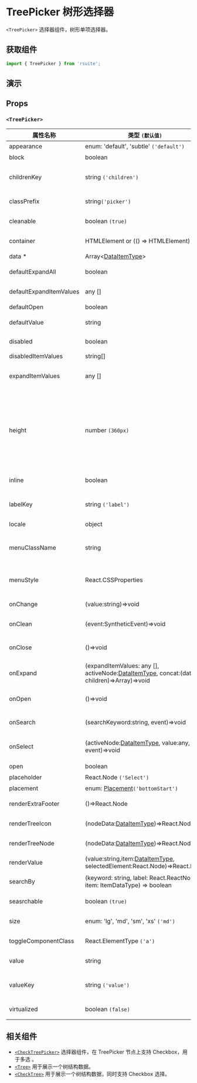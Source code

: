 # TreePicker 树形选择器

`<TreePicker>` 选择器组件，树形单项选择器。

## 获取组件

```js
import { TreePicker } from 'rsuite';
```

## 演示

<!--{demo}-->

## Props

### `<TreePicker>`

| 属性名称                | 类型 `(默认值)`                                                                                     | 描述                                                                            |
| ----------------------- | --------------------------------------------------------------------------------------------------- | ------------------------------------------------------------------------------- |
| appearance              | enum: 'default', 'subtle' `('default')`                                                             | 设置外观                                                                        |
| block                   | boolean                                                                                             | 堵塞整行                                                                        |
| childrenKey             | string `('children')`                                                                               | tree 数据结构 children 属性名称                                                 |
| classPrefix             | string`('picker')`                                                                                  | 组件 CSS 类的前缀                                                               |
| cleanable               | boolean `(true)`                                                                                    | 是否可以清除                                                                    |
| container               | HTMLElement or (() => HTMLElement)                                                                  | 设置渲染的容器                                                                  |
| data \*                 | Array&lt;[DataItemType](#types)&gt;                                                                 | tree 数据                                                                       |
| defaultExpandAll        | boolean                                                                                             | 默认展开所有节点                                                                |
| defaultExpandItemValues | any []                                                                                              | 设置默认展开节点的值                                                            |
| defaultOpen             | boolean                                                                                             | 默认打开                                                                        |
| defaultValue            | string                                                                                              | 默认选中的值                                                                    |
| disabled                | boolean                                                                                             | 是否禁用 Picker                                                                 |
| disabledItemValues      | string[]                                                                                            | 禁用选项                                                                        |
| expandItemValues        | any []                                                                                              | 设置展开节点的值（受控）                                                        |
| height                  | number `(360px)`                                                                                    | menu 的高度。当设置了 virtualized 为 true 时， 可以通过 height 控制 menu 的高度 |
| inline                  | boolean                                                                                             | 是否内联显示 tree                                                               |
| labelKey                | string `('label')`                                                                                  | tree 数据结构 label 属性名称                                                    |
| locale                  | object                                                                                              | 本地语言                                                                        |
| menuClassName           | string                                                                                              | 应用于菜单 DOM 节点的 css class                                                 |
| menuStyle               | React.CSSProperties                                                                                 | 应用于菜单 DOM 节点的 style                                                     |
| onChange                | (value:string)=>void                                                                                | 数据改变的回调函数                                                              |
| onClean                 | (event:SyntheticEvent)=>void                                                                        | 值清理时触发回调                                                                |
| onClose                 | ()=>void                                                                                            | 关闭 Dropdown 的回调函数                                                        |
| onExpand                | (expandItemValues: any [], activeNode:[DataItemType](#types), concat:(data, children)=>Array)=>void | 树节点展示时的回调                                                              |
| onOpen                  | ()=>void                                                                                            | 展开 Dropdown 的回调函数                                                        |
| onSearch                | (searchKeyword:string, event)=>void                                                                 | 搜索回调函数                                                                    |
| onSelect                | (activeNode:[DataItemType](#types), value:any, event)=>void                                         | 选择树节点后的回调函数                                                          |
| open                    | boolean                                                                                             | 打开（受控）                                                                    |
| placeholder             | React.Node `('Select')`                                                                             | 占位符                                                                          |
| placement               | enum: [Placement](#types)`('bottomStart')`                                                          | 打开位置                                                                        |
| renderExtraFooter       | ()=>React.Node                                                                                      | 自定义页脚内容                                                                  |
| renderTreeIcon          | (nodeData:[DataItemType](#types))=>React.Node                                                       | 自定义渲染 图标                                                                 |
| renderTreeNode          | (nodeData:[DataItemType](#types))=>React.Node                                                       | 自定义渲染 tree 节点                                                            |
| renderValue             | (value:string,item:[DataItemType](#types), selectedElement:React.Node)=>React.Node                  | 自定义渲染 placeholder                                                          |
| searchBy                | (keyword: string, label: React.ReactNode, item: ItemDataType) => boolean                            | 自定义搜索规则                                                                  |
| seasrchable             | boolean `(true)`                                                                                    | 是否可以搜索                                                                    |
| size                    | enum: 'lg', 'md', 'sm', 'xs' `('md')`                                                               | 设置组件尺寸                                                                    |
| toggleComponentClass    | React.ElementType `('a')`                                                                           | 为组件自定义元素类型                                                            |
| value                   | string                                                                                              | 当前选中的值                                                                    |
| valueKey                | string `('value')`                                                                                  | tree 数据结构 value 属性名称                                                    |
| virtualized             | boolean `(false)`                                                                                   | 是否开启虚拟列表                                                                |

## 相关组件

- [`<CheckTreePicker>`](./check-tree-picker) 选择器组件，在 TreePicker 节点上支持 Checkbox，用于多选 。
- [`<Tree>`](./tree) 用于展示一个树结构数据。
- [`<CheckTree>`](./check-tree) 用于展示一个树结构数据，同时支持 Checkbox 选择。
